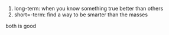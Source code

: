 1. long-term: when you know something true better than others
2. short=-term: find a way to be smarter than the masses

both is good